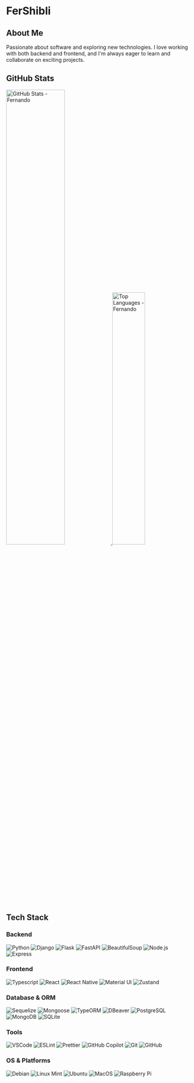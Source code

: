 # FerShibli

## About Me

Passionate about software and exploring new technologies. I love working with both backend and frontend, and I'm always eager to learn and collaborate on exciting projects.

## GitHub Stats

<a href="https://github.com/anuraghazra/github-readme-stats">
  <img 
    src="https://github-readme-stats-psi-weld-99.vercel.app/api?username=fershibli&hide=contributions&show=reviews,prs_merged&show_icons=true&count_private=true&private_contributions=true&include_all_commits=true&theme=neon" 
    width="56%" 
    alt="GitHub Stats - Fernando" 
  />
</a>
<a href="https://github.com/anuraghazra/github-readme-stats">
  <img 
    src="https://github-readme-stats-psi-weld-99.vercel.app/api/top-langs/?username=fershibli&count_private=true&private_contributions=true&langs_count=6&layout=donut&theme=neon" 
    width="41.7%" 
    alt="Top Languages - Fernando" 
  />
</a>

## Tech Stack

### Backend

![Python](https://img.shields.io/badge/Python-FFD43B?style=for-the-badge&logo=python&logoColor=blue)
![Django](https://img.shields.io/badge/Django-092E20?style=for-the-badge&logo=django&logoColor=green)
![Flask](https://img.shields.io/badge/Flask-000000?style=for-the-badge&logo=flask&logoColor=white)
![FastAPI](https://img.shields.io/badge/fastapi-109989?style=for-the-badge&logo=FASTAPI&logoColor=white)
![BeautifulSoup](https://img.shields.io/badge/Beautiful_Soup-2980B9?style=for-the-badge&logo=BeautifulSoup&logoColor=white)
![Node.js](https://img.shields.io/badge/Node%20js-339933?style=for-the-badge&logo=nodedotjs&logoColor=white)
![Express](https://img.shields.io/badge/Express%20js-000000?style=for-the-badge&logo=express&logoColor=white)

### Frontend

![Typescript](https://img.shields.io/badge/TypeScript-007ACC?style=for-the-badge&logo=typescript&logoColor=white)
![React](https://img.shields.io/badge/React-20232A?style=for-the-badge&logo=react&logoColor=61DAFB)
![React Native](https://img.shields.io/badge/React_Native-20232A?style=for-the-badge&logo=react&logoColor=61DAFB)
![Material UI](https://img.shields.io/badge/Material%20UI-007FFF?style=for-the-badge&logo=mui&logoColor=white)
![Zustand](https://img.shields.io/badge/Zustand-007ACC?style=for-the-badge&logo=Zustand&logoColor=white)

### Database & ORM

![Sequelize](https://img.shields.io/badge/Sequelize-52B0E7?style=for-the-badge&logo=Sequelize&logoColor=white)
![Mongoose](https://img.shields.io/badge/Mongoose-880000?style=for-the-badge&logo=Mongoose&logoColor=white)
![TypeORM](https://img.shields.io/badge/typeorm-FE0803?style=for-the-badge&logo=typeorm&logoColor=white)
![DBeaver](https://img.shields.io/badge/dbeaver-382923?style=for-the-badge&logo=dbeaver&logoColor=white)
![PostgreSQL](https://img.shields.io/badge/PostgreSQL-316192?style=for-the-badge&logo=postgresql&logoColor=white)
![MongoDB](https://img.shields.io/badge/MongoDB-4EA94B?style=for-the-badge&logo=mongodb&logoColor=white)
![SQLite](https://img.shields.io/badge/sqlite-003B57?style=for-the-badge&logo=sqlite&logoColor=white)

### Tools

![VSCode](https://img.shields.io/badge/VSCode-0078D4?style=for-the-badge&logo=visual%20studio%20code&logoColor=white)
![ESLint](https://img.shields.io/badge/eslint-3A33D1?style=for-the-badge&logo=eslint&logoColor=white)
![Prettier](https://img.shields.io/badge/prettier-1A2C34?style=for-the-badge&logo=prettier&logoColor=F7BA3E)
![GitHub Copilot](https://img.shields.io/badge/github%20copilot-000000?style=for-the-badge&logo=githubcopilot&logoColor=white)
![Git](https://img.shields.io/badge/git-F05032?style=for-the-badge&logo=git&logoColor=white)
![GitHub](https://img.shields.io/badge/github-181717?style=for-the-badge&logo=github&logoColor=white)

### OS & Platforms

![Debian](https://img.shields.io/badge/Debian-A81D24?style=for-the-badge&logo=debian&logoColor=white)
![Linux Mint](https://img.shields.io/badge/Linux%20Mint-87CF3F?style=for-the-badge&logo=linuxmint&logoColor=white)
![Ubuntu](https://img.shields.io/badge/Ubuntu-E95420?style=for-the-badge&logo=ubuntu&logoColor=white)
![MacOS](https://img.shields.io/badge/mac%20os-000000?style=for-the-badge&logo=apple&logoColor=white)
![Raspberry Pi](https://img.shields.io/badge/Raspberry%20Pi-A22846?style=for-the-badge&logo=Raspberry%20Pi&logoColor=white)


